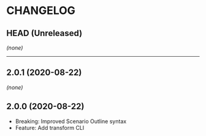 CHANGELOG
=========

## HEAD (Unreleased)
_(none)_


---

## 2.0.1 (2020-08-22)
_(none)_

## 2.0.0 (2020-08-22)
* Breaking: Improved Scenario Outline syntax
* Feature: Add transform CLI

